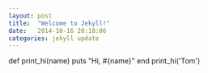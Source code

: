 ```yaml
---
layout: post
title:  "Welcome to Jekyll!"
date:   2014-10-16 20:18:06
categories: jekyll update
---
```


def print_hi(name)
  puts "Hi, #{name}"
end
print_hi('Tom')
